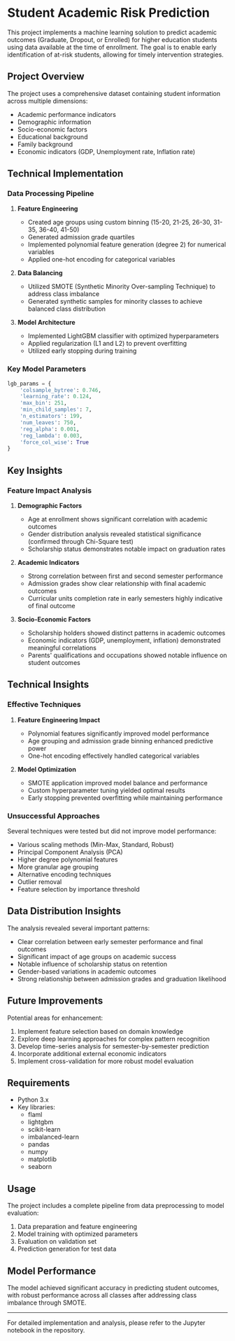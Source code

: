# Student Academic Risk Prediction

This project implements a machine learning solution to predict academic outcomes (Graduate, Dropout, or Enrolled) for higher education students using data available at the time of enrollment. The goal is to enable early identification of at-risk students, allowing for timely intervention strategies.

## Project Overview

The project uses a comprehensive dataset containing student information across multiple dimensions:
- Academic performance indicators
- Demographic information
- Socio-economic factors
- Educational background
- Family background
- Economic indicators (GDP, Unemployment rate, Inflation rate)

## Technical Implementation

### Data Processing Pipeline

1. **Feature Engineering**
   - Created age groups using custom binning (15-20, 21-25, 26-30, 31-35, 36-40, 41-50)
   - Generated admission grade quartiles
   - Implemented polynomial feature generation (degree 2) for numerical variables
   - Applied one-hot encoding for categorical variables

2. **Data Balancing**
   - Utilized SMOTE (Synthetic Minority Over-sampling Technique) to address class imbalance
   - Generated synthetic samples for minority classes to achieve balanced class distribution

3. **Model Architecture**
   - Implemented LightGBM classifier with optimized hyperparameters
   - Applied regularization (L1 and L2) to prevent overfitting
   - Utilized early stopping during training

### Key Model Parameters

```python
lgb_params = {
    'colsample_bytree': 0.746,
    'learning_rate': 0.124,
    'max_bin': 251,
    'min_child_samples': 7,
    'n_estimators': 199,
    'num_leaves': 750,
    'reg_alpha': 0.001,
    'reg_lambda': 0.003,
    'force_col_wise': True
}
```

## Key Insights

### Feature Impact Analysis

1. **Demographic Factors**
   - Age at enrollment shows significant correlation with academic outcomes
   - Gender distribution analysis revealed statistical significance (confirmed through Chi-Square test)
   - Scholarship status demonstrates notable impact on graduation rates

2. **Academic Indicators**
   - Strong correlation between first and second semester performance
   - Admission grades show clear relationship with final academic outcomes
   - Curricular units completion rate in early semesters highly indicative of final outcome

3. **Socio-Economic Factors**
   - Scholarship holders showed distinct patterns in academic outcomes
   - Economic indicators (GDP, unemployment, inflation) demonstrated meaningful correlations
   - Parents' qualifications and occupations showed notable influence on student outcomes

## Technical Insights

### Effective Techniques

1. **Feature Engineering Impact**
   - Polynomial features significantly improved model performance
   - Age grouping and admission grade binning enhanced predictive power
   - One-hot encoding effectively handled categorical variables

2. **Model Optimization**
   - SMOTE application improved model balance and performance
   - Custom hyperparameter tuning yielded optimal results
   - Early stopping prevented overfitting while maintaining performance

### Unsuccessful Approaches

Several techniques were tested but did not improve model performance:
- Various scaling methods (Min-Max, Standard, Robust)
- Principal Component Analysis (PCA)
- Higher degree polynomial features
- More granular age grouping
- Alternative encoding techniques
- Outlier removal
- Feature selection by importance threshold

## Data Distribution Insights

The analysis revealed several important patterns:
- Clear correlation between early semester performance and final outcomes
- Significant impact of age groups on academic success
- Notable influence of scholarship status on retention
- Gender-based variations in academic outcomes
- Strong relationship between admission grades and graduation likelihood

## Future Improvements

Potential areas for enhancement:
1. Implement feature selection based on domain knowledge
2. Explore deep learning approaches for complex pattern recognition
3. Develop time-series analysis for semester-by-semester prediction
4. Incorporate additional external economic indicators
5. Implement cross-validation for more robust model evaluation

## Requirements

- Python 3.x
- Key libraries: 
  - flaml
  - lightgbm
  - scikit-learn
  - imbalanced-learn
  - pandas
  - numpy
  - matplotlib
  - seaborn

## Usage

The project includes a complete pipeline from data preprocessing to model evaluation:

1. Data preparation and feature engineering
2. Model training with optimized parameters
3. Evaluation on validation set
4. Prediction generation for test data

## Model Performance

The model achieved significant accuracy in predicting student outcomes, with robust performance across all classes after addressing class imbalance through SMOTE.

---
For detailed implementation and analysis, please refer to the Jupyter notebook in the repository.
